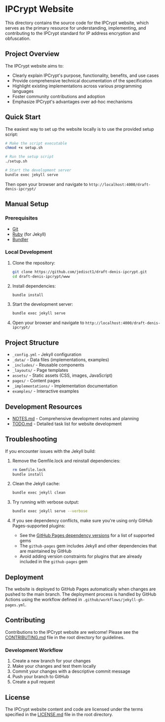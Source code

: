# IPCrypt Website

This directory contains the source code for the IPCrypt website, which serves as the primary resource for understanding, implementing, and contributing to the IPCrypt standard for IP address encryption and obfuscation.

## Project Overview

The IPCrypt website aims to:

- Clearly explain IPCrypt's purpose, functionality, benefits, and use cases
- Provide comprehensive technical documentation of the specification
- Highlight existing implementations across various programming languages
- Foster community contributions and adoption
- Emphasize IPCrypt's advantages over ad-hoc mechanisms

## Quick Start

The easiest way to set up the website locally is to use the provided setup script:

```bash
# Make the script executable
chmod +x setup.sh

# Run the setup script
./setup.sh

# Start the development server
bundle exec jekyll serve
```

Then open your browser and navigate to `http://localhost:4000/draft-denis-ipcrypt/`

## Manual Setup

### Prerequisites

- [Git](https://git-scm.com/)
- [Ruby](https://www.ruby-lang.org/en/) (for Jekyll)
- [Bundler](https://bundler.io/)

### Local Development

1. Clone the repository:
   ```bash
   git clone https://github.com/jedisct1/draft-denis-ipcrypt.git
   cd draft-denis-ipcrypt/www
   ```

2. Install dependencies:
   ```bash
   bundle install
   ```

3. Start the development server:
   ```bash
   bundle exec jekyll serve
   ```

4. Open your browser and navigate to `http://localhost:4000/draft-denis-ipcrypt/`

## Project Structure

- `_config.yml` - Jekyll configuration
- `_data/` - Data files (implementations, examples)
- `_includes/` - Reusable components
- `_layouts/` - Page templates
- `assets/` - Static assets (CSS, images, JavaScript)
- `pages/` - Content pages
- `_implementations/` - Implementation documentation
- `examples/` - Interactive examples

## Development Resources

- [NOTES.md](NOTES.md) - Comprehensive development notes and planning
- [TODO.md](TODO.md) - Detailed task list for website development

## Troubleshooting

If you encounter issues with the Jekyll build:

1. Remove the Gemfile.lock and reinstall dependencies:
   ```bash
   rm Gemfile.lock
   bundle install
   ```

2. Clean the Jekyll cache:
   ```bash
   bundle exec jekyll clean
   ```

3. Try running with verbose output:
   ```bash
   bundle exec jekyll serve --verbose
   ```

4. If you see dependency conflicts, make sure you're using only GitHub Pages-supported plugins:
   - See the [GitHub Pages dependency versions](https://pages.github.com/versions/) for a list of supported gems
   - The `github-pages` gem includes Jekyll and other dependencies that are maintained by GitHub
   - Avoid adding version constraints for plugins that are already included in the `github-pages` gem

## Deployment

The website is deployed to GitHub Pages automatically when changes are pushed to the main branch. The deployment process is handled by GitHub Actions using the workflow defined in `.github/workflows/jekyll-gh-pages.yml`.

## Contributing

Contributions to the IPCrypt website are welcome! Please see the [CONTRIBUTING.md](../CONTRIBUTING.md) file in the root directory for guidelines.

### Development Workflow

1. Create a new branch for your changes
2. Make your changes and test them locally
3. Commit your changes with a descriptive commit message
4. Push your branch to GitHub
5. Create a pull request

## License

The IPCrypt website content and code are licensed under the terms specified in the [LICENSE.md](../LICENSE.md) file in the root directory.